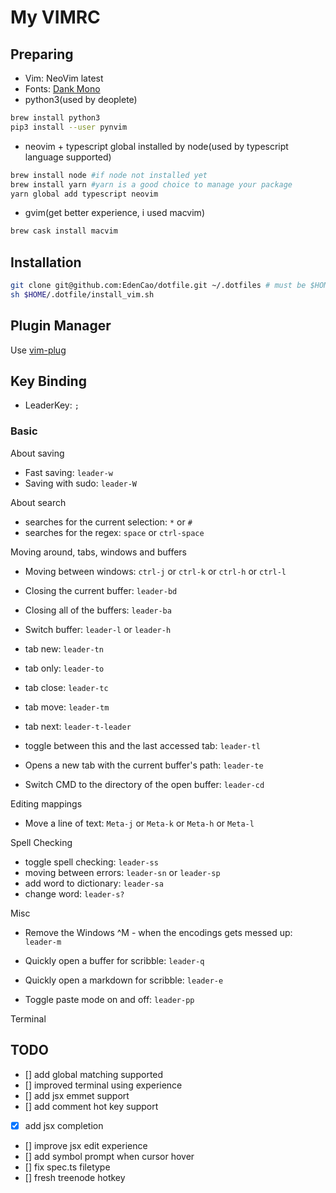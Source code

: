 # My VIMRC

## Preparing
* Vim: NeoVim latest
* Fonts: [Dank Mono](https://dank.sh)
* python3(used by deoplete)
```sh
brew install python3
pip3 install --user pynvim
```
* neovim + typescript global installed by node(used by typescript language supported)
```sh
brew install node #if node not installed yet
brew install yarn #yarn is a good choice to manage your package
yarn global add typescript neovim
```
* gvim(get better experience, i used macvim)
```sh
brew cask install macvim
```

## Installation
```sh
git clone git@github.com:EdenCao/dotfile.git ~/.dotfiles # must be $HOME/.dotfile  
sh $HOME/.dotfile/install_vim.sh
```

## Plugin Manager

Use [vim-plug](https://github.com/junegunn/vim-plug)


## Key Binding

* LeaderKey: `;`

### Basic

About saving
* Fast saving: `leader-w`
* Saving with sudo: `leader-W`

About search
* searches for the current selection: `*` or `#`
* searches for the regex: `space` or `ctrl-space`

Moving around, tabs, windows and buffers
* Moving between windows: `ctrl-j` or `ctrl-k` or `ctrl-h` or `ctrl-l`

* Closing the current buffer: `leader-bd`
* Closing all of the buffers: `leader-ba`
* Switch buffer: `leader-l` or `leader-h`

* tab new: `leader-tn`
* tab only: `leader-to`
* tab close: `leader-tc`
* tab move: `leader-tm`
* tab next: `leader-t-leader`
* toggle between this and the last accessed tab: `leader-tl`

* Opens a new tab with the current buffer's path: `leader-te`
* Switch CMD to the directory of the open buffer: `leader-cd`

Editing mappings
* Move a line of text: `Meta-j` or `Meta-k` or `Meta-h` or `Meta-l`

Spell Checking
* toggle spell checking: `leader-ss`
* moving between errors: `leader-sn` or `leader-sp` 
* add word to dictionary: `leader-sa`
* change word: `leader-s?` 

Misc
* Remove the Windows ^M - when the encodings gets messed up: `leader-m`
* Quickly open a buffer for scribble: `leader-q`
* Quickly open a markdown for scribble: `leader-e`

* Toggle paste mode on and off: `leader-pp`

Terminal


## TODO
- [] add global matching supported
- [] improved terminal using experience
- [] add jsx emmet support
- [] add comment hot key support
- [x] add jsx completion
- [] improve jsx edit experience
- [] add symbol prompt when cursor hover
- [] fix spec.ts filetype
- [] fresh treenode hotkey
